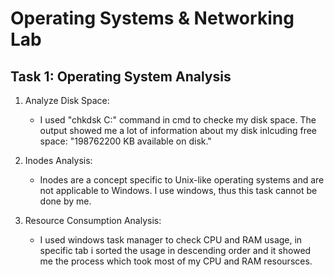# Operating Systems & Networking Lab

## Task 1: Operating System Analysis

1. Analyze Disk Space:
   - I used "chkdsk C:" command in cmd to checke my disk space. The output showed me a lot of information about my disk inlcuding free space: "198762200 KB available on disk."

2. Inodes Analysis:
   - Inodes are a concept specific to Unix-like operating systems and are not applicable to Windows. I use windows, thus this task cannot be done by me.

3. Resource Consumption Analysis:
   - I used windows task manager to check CPU and RAM usage, in specific tab i sorted the usage in descending order and it showed me the process which took most of my CPU and RAM resoursces.
